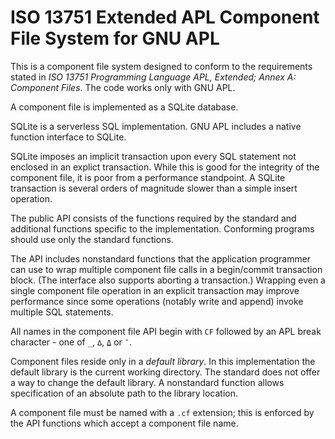ISO 13751 Extended APL Component File System for GNU APL
========================================================

This is a component file system designed to conform to the
requirements stated in *ISO 13751 Programming Language APL, Extended;
Annex A: Component Files*. The code works only with GNU APL.

A component file is implemented as a SQLite database.

SQLite is a serverless SQL implementation. GNU APL includes a native
function interface to SQLite.

SQLite imposes an implicit transaction upon every SQL statement not
enclosed in an explict transaction. While this is good for the
integrity of the component file, it is poor from a performance
standpoint. A SQLite transaction is several orders of magnitude slower
than a simple insert operation.

The public API consists of the functions required by the standard and
additional functions specific to the implementation. Conforming
programs should use only the standard functions.

The API includes nonstandard functions that the application programmer
can use to wrap multiple component file calls in a begin/commit
transaction block. (The interface also supports aborting a
transaction.) Wrapping even a single component file operation in an
explicit transaction may improve performance since some operations
(notably write and append) invoke multiple SQL statements.

All names in the component file API begin with `CF` followed by an APL
break character - one of `_`, `∆`, `⍙` or `¯`.

Component files reside only in a *default library*. In this
implementation the default library is the current working directory.
The standard does not offer a way to change the default library. A
nonstandard function allows specification of an absolute path to the
library location.

A component file must be named with a `.cf` extension; this is
enforced by the API functions which accept a component file name.
